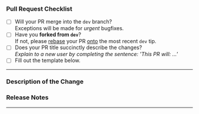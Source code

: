 ### Pull Request Checklist

- [ ] Will your PR merge into the `dev` branch?  
    Exceptions will be made for _urgent_ bugfixes.
- [ ] Have you **forked from `dev`**?  
    If not, please [rebase](https://git-scm.com/book/en/v2/Git-Branching-Rebasing) your PR [onto](https://medium.com/@gabriellamedas/git-rebase-and-git-rebase-onto-a6a3f83f9cce) the most recent `dev` tip.
- [ ] Does your PR title succinctly describe the changes?  
    *Explain to a new user by completing the sentence: 'This PR will: ...'*
- [ ] Fill out the template below.

----

### Description of the Change

<!--

If you are fixing a bug, link to the issue describing the bug that you're fixing.

If there is not yet an issue for your bug, please open a new issue and then link to that issue in your pull request.
Note: In some cases, one person's "bug" is another person's "feature." If the pull request does not address an existing issue with the "bug" label, the maintainers have the final say on whether the current behavior is a bug.

-->

<!--

We must be able to understand the purpose of your change from this description. If we can't get a good idea of the benefits of the change from the description here, the pull request may be closed at the maintainers' discretion.

-->

### Release Notes

<!--

Please describe the changes in a single line that explains this improvement in
terms that a user can understand.  This text will be used in qFit's release notes.

If this change is not user-facing or notable enough to be included in release notes
you may use the strings "Not applicable" or "N/A" here.

Examples:

- The GitHub package now allows you to add co-authors to commits.
- Fixed an issue where multiple cursors did not work in a file with a single line.
- Increased the performance of searching and replacing across a whole project.

-->

----

<!-- ht: This template borrows significantly from the [Atom project](https://github.com/atom/atom/blob/master/PULL_REQUEST_TEMPLATE.md). -->
